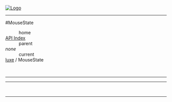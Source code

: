 
[![Logo](../../images/logo.png)](../../index.html)

---

#MouseState


&emsp;&emsp;&emsp;home   
[API Index](../../api/index.html#luxe)   
&emsp;&emsp;&emsp;parent    
_none_   
&emsp;&emsp;&emsp;current    
[luxe](./) / MouseState

<br/>

---




---



&nbsp;
&nbsp;
&nbsp;

---  


&nbsp;   
&nbsp;   